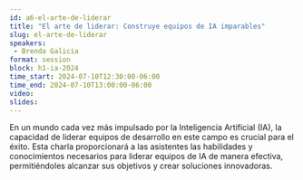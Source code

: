 ```yaml
---
id: a6-el-arte-de-liderar
title: "El arte de liderar: Construye equipos de IA imparables"
slug: el-arte-de-liderar
speakers:
 - Brenda Galicia
format: session
block: h1-ia-2024
time_start: 2024-07-10T12:30:00-06:00
time_end: 2024-07-10T13:00:00-06:00
video:
slides:
---
```


En un mundo cada vez más impulsado por la Inteligencia Artificial (IA), la capacidad de liderar equipos de desarrollo en este campo es crucial para el éxito. Esta charla proporcionará a las asistentes las habilidades y conocimientos necesarios para liderar equipos de IA de manera efectiva, permitiéndoles alcanzar sus objetivos y crear soluciones innovadoras.
